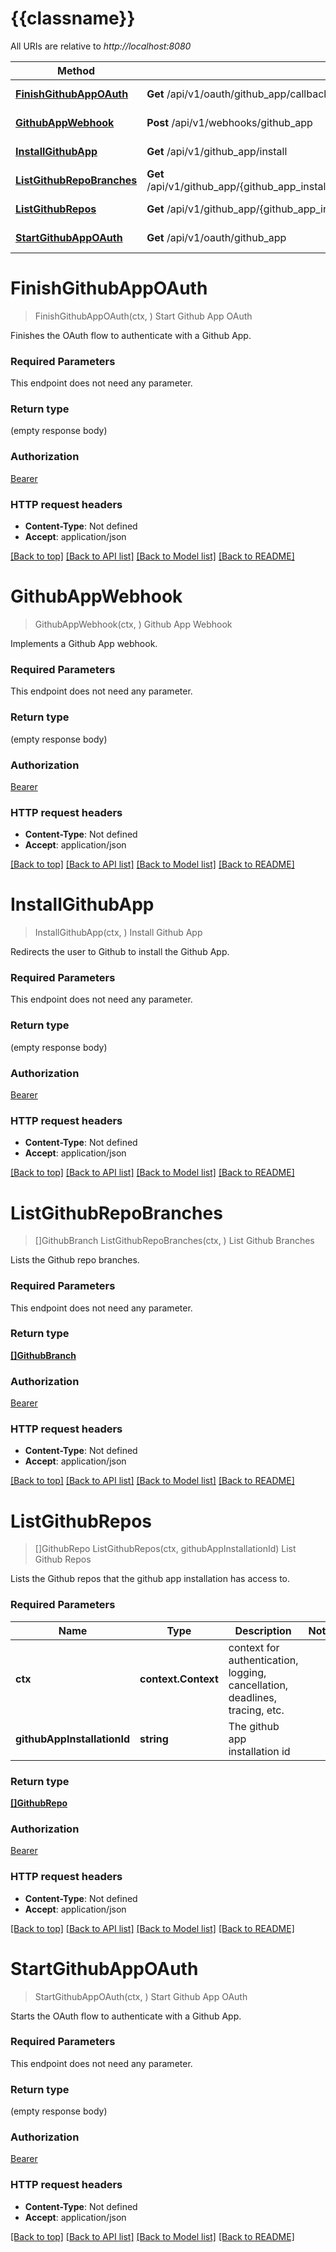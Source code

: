 # {{classname}}

All URIs are relative to *http://localhost:8080*

Method | HTTP request | Description
------------- | ------------- | -------------
[**FinishGithubAppOAuth**](GithubAppsApi.md#FinishGithubAppOAuth) | **Get** /api/v1/oauth/github_app/callback | Start Github App OAuth
[**GithubAppWebhook**](GithubAppsApi.md#GithubAppWebhook) | **Post** /api/v1/webhooks/github_app | Github App Webhook
[**InstallGithubApp**](GithubAppsApi.md#InstallGithubApp) | **Get** /api/v1/github_app/install | Install Github App
[**ListGithubRepoBranches**](GithubAppsApi.md#ListGithubRepoBranches) | **Get** /api/v1/github_app/{github_app_installation_id}/repos/{github_repo_owner}/{github_repo_name}/branches | List Github Branches
[**ListGithubRepos**](GithubAppsApi.md#ListGithubRepos) | **Get** /api/v1/github_app/{github_app_installation_id}/repos | List Github Repos
[**StartGithubAppOAuth**](GithubAppsApi.md#StartGithubAppOAuth) | **Get** /api/v1/oauth/github_app | Start Github App OAuth

# **FinishGithubAppOAuth**
> FinishGithubAppOAuth(ctx, )
Start Github App OAuth

Finishes the OAuth flow to authenticate with a Github App.

### Required Parameters
This endpoint does not need any parameter.

### Return type

 (empty response body)

### Authorization

[Bearer](../README.md#Bearer)

### HTTP request headers

 - **Content-Type**: Not defined
 - **Accept**: application/json

[[Back to top]](#) [[Back to API list]](../README.md#documentation-for-api-endpoints) [[Back to Model list]](../README.md#documentation-for-models) [[Back to README]](../README.md)

# **GithubAppWebhook**
> GithubAppWebhook(ctx, )
Github App Webhook

Implements a Github App webhook.

### Required Parameters
This endpoint does not need any parameter.

### Return type

 (empty response body)

### Authorization

[Bearer](../README.md#Bearer)

### HTTP request headers

 - **Content-Type**: Not defined
 - **Accept**: application/json

[[Back to top]](#) [[Back to API list]](../README.md#documentation-for-api-endpoints) [[Back to Model list]](../README.md#documentation-for-models) [[Back to README]](../README.md)

# **InstallGithubApp**
> InstallGithubApp(ctx, )
Install Github App

Redirects the user to Github to install the Github App.

### Required Parameters
This endpoint does not need any parameter.

### Return type

 (empty response body)

### Authorization

[Bearer](../README.md#Bearer)

### HTTP request headers

 - **Content-Type**: Not defined
 - **Accept**: application/json

[[Back to top]](#) [[Back to API list]](../README.md#documentation-for-api-endpoints) [[Back to Model list]](../README.md#documentation-for-models) [[Back to README]](../README.md)

# **ListGithubRepoBranches**
> []GithubBranch ListGithubRepoBranches(ctx, )
List Github Branches

Lists the Github repo branches.

### Required Parameters
This endpoint does not need any parameter.

### Return type

[**[]GithubBranch**](array.md)

### Authorization

[Bearer](../README.md#Bearer)

### HTTP request headers

 - **Content-Type**: Not defined
 - **Accept**: application/json

[[Back to top]](#) [[Back to API list]](../README.md#documentation-for-api-endpoints) [[Back to Model list]](../README.md#documentation-for-models) [[Back to README]](../README.md)

# **ListGithubRepos**
> []GithubRepo ListGithubRepos(ctx, githubAppInstallationId)
List Github Repos

Lists the Github repos that the github app installation has access to.

### Required Parameters

Name | Type | Description  | Notes
------------- | ------------- | ------------- | -------------
 **ctx** | **context.Context** | context for authentication, logging, cancellation, deadlines, tracing, etc.
  **githubAppInstallationId** | **string**| The github app installation id | 

### Return type

[**[]GithubRepo**](array.md)

### Authorization

[Bearer](../README.md#Bearer)

### HTTP request headers

 - **Content-Type**: Not defined
 - **Accept**: application/json

[[Back to top]](#) [[Back to API list]](../README.md#documentation-for-api-endpoints) [[Back to Model list]](../README.md#documentation-for-models) [[Back to README]](../README.md)

# **StartGithubAppOAuth**
> StartGithubAppOAuth(ctx, )
Start Github App OAuth

Starts the OAuth flow to authenticate with a Github App.

### Required Parameters
This endpoint does not need any parameter.

### Return type

 (empty response body)

### Authorization

[Bearer](../README.md#Bearer)

### HTTP request headers

 - **Content-Type**: Not defined
 - **Accept**: application/json

[[Back to top]](#) [[Back to API list]](../README.md#documentation-for-api-endpoints) [[Back to Model list]](../README.md#documentation-for-models) [[Back to README]](../README.md)

